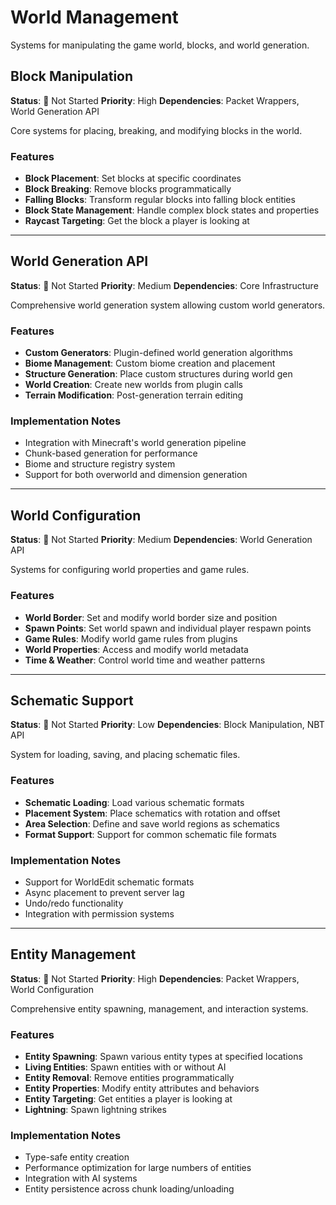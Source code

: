 # World Management

Systems for manipulating the game world, blocks, and world generation.

## Block Manipulation

**Status**: 🔴 Not Started
**Priority**: High
**Dependencies**: Packet Wrappers, World Generation API

Core systems for placing, breaking, and modifying blocks in the world.

### Features
- **Block Placement**: Set blocks at specific coordinates
- **Block Breaking**: Remove blocks programmatically
- **Falling Blocks**: Transform regular blocks into falling block entities
- **Block State Management**: Handle complex block states and properties
- **Raycast Targeting**: Get the block a player is looking at

---

## World Generation API

**Status**: 🔴 Not Started
**Priority**: Medium
**Dependencies**: Core Infrastructure

Comprehensive world generation system allowing custom world generators.

### Features
- **Custom Generators**: Plugin-defined world generation algorithms
- **Biome Management**: Custom biome creation and placement
- **Structure Generation**: Place custom structures during world gen
- **World Creation**: Create new worlds from plugin calls
- **Terrain Modification**: Post-generation terrain editing

### Implementation Notes
- Integration with Minecraft's world generation pipeline
- Chunk-based generation for performance
- Biome and structure registry system
- Support for both overworld and dimension generation

---

## World Configuration

**Status**: 🔴 Not Started
**Priority**: Medium
**Dependencies**: World Generation API

Systems for configuring world properties and game rules.

### Features
- **World Border**: Set and modify world border size and position
- **Spawn Points**: Set world spawn and individual player respawn points
- **Game Rules**: Modify world game rules from plugins
- **World Properties**: Access and modify world metadata
- **Time & Weather**: Control world time and weather patterns

---

## Schematic Support

**Status**: 🔴 Not Started
**Priority**: Low
**Dependencies**: Block Manipulation, NBT API

System for loading, saving, and placing schematic files.

### Features
- **Schematic Loading**: Load various schematic formats
- **Placement System**: Place schematics with rotation and offset
- **Area Selection**: Define and save world regions as schematics
- **Format Support**: Support for common schematic file formats

### Implementation Notes
- Support for WorldEdit schematic formats
- Async placement to prevent server lag
- Undo/redo functionality
- Integration with permission systems

---

## Entity Management

**Status**: 🔴 Not Started
**Priority**: High
**Dependencies**: Packet Wrappers, World Configuration

Comprehensive entity spawning, management, and interaction systems.

### Features
- **Entity Spawning**: Spawn various entity types at specified locations
- **Living Entities**: Spawn entities with or without AI
- **Entity Removal**: Remove entities programmatically
- **Entity Properties**: Modify entity attributes and behaviors
- **Entity Targeting**: Get entities a player is looking at
- **Lightning**: Spawn lightning strikes

### Implementation Notes
- Type-safe entity creation
- Performance optimization for large numbers of entities
- Integration with AI systems
- Entity persistence across chunk loading/unloading
